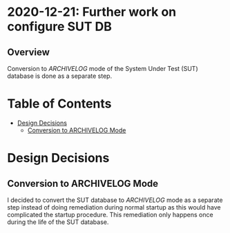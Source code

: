 2020-12-21: Further work on configure SUT DB
============================================

Overview
--------

Conversion to _ARCHIVELOG_ mode of the System Under Test (SUT) database is done
as a separate step.

Table of Contents
=================

* [Design Decisions](#design-decisions)
  * [Conversion to ARCHIVELOG Mode](#conversion-to-archivelog-mode)

Design Decisions
================

Conversion to ARCHIVELOG Mode
-----------------------------

I decided to convert the SUT database to _ARCHIVELOG_ mode as a separate step
instead of doing remediation during normal startup as this would have
complicated the startup procedure. This remediation only happens once during the
life of the SUT database.
